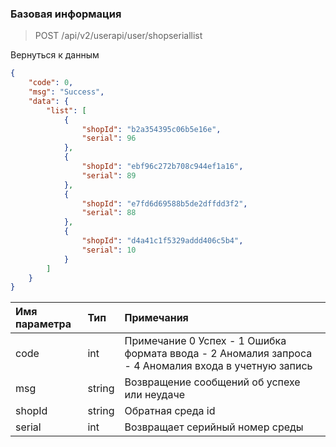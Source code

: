 ### Базовая информация

> POST /api/v2/userapi/user/shopseriallist

Вернуться к данным

```json
{
    "code": 0,
    "msg": "Success",
    "data": {
        "list": [
            {
                "shopId": "b2a354395c06b5e16e",
                "serial": 96
            },
            {
                "shopId": "ebf96c272b708c944ef1a16",
                "serial": 89
            },
            {
                "shopId": "e7fd6d69588b5de2dffdd3f2",
                "serial": 88
            },
            {
                "shopId": "d4a41c1f5329addd406c5b4",
                "serial": 10
            }
        ]
    }
}
```

| Имя параметра | Тип | Примечания                        |
| :-------- | :------ | :------------------------------------- |
| code     | int    | Примечание 0 Успех - 1 Ошибка формата ввода - 2 Аномалия запроса - 4 Аномалия входа в учетную запись |
| msg      | string | Возвращение сообщений об успехе или неудаче |
| shopId      | string | Обратная среда id |
| serial      | int | Возвращает серийный номер среды |

